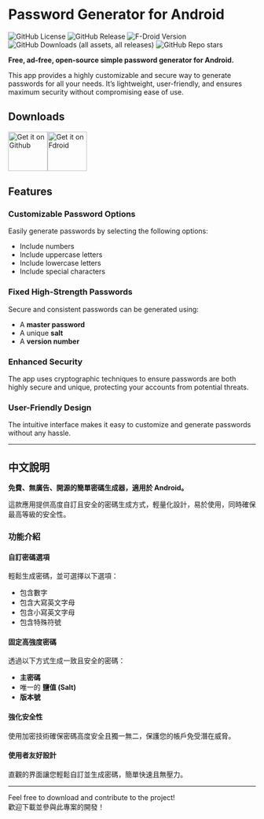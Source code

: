 # Password Generator for Android
![GitHub License](https://img.shields.io/github/license/WeilJimmer/PasswordGeneratorApp)
![GitHub Release](https://img.shields.io/github/v/release/WeilJimmer/PasswordGeneratorApp)
![F-Droid Version](https://img.shields.io/f-droid/v/org.wbftw.weil.passwordgenerator)
![GitHub Downloads (all assets, all releases)](https://img.shields.io/github/downloads/WeilJimmer/PasswordGeneratorApp/total)
![GitHub Repo stars](https://img.shields.io/github/stars/WeilJimmer/PasswordGeneratorApp)

**Free, ad-free, open-source simple password generator for Android.**  

This app provides a highly customizable and secure way to generate passwords for all your needs. It’s lightweight, user-friendly, and ensures maximum security without compromising ease of use.  

## Downloads

<a href="https://github.com/WeilJimmer/PasswordGeneratorApp/releases"><img src="https://wbreader.weil.app.wbftw.org/images/get-it-on-github.png" alt="Get it on Github" height="80"></a><a href="https://f-droid.org/packages/org.wbftw.weil.passwordgenerator/"><img src="https://wbreader.weil.app.wbftw.org/images/get-it-on-fdroid.png" alt="Get it on Fdroid" height="80"></a>

## Features

### Customizable Password Options  
Easily generate passwords by selecting the following options:  
- Include numbers  
- Include uppercase letters  
- Include lowercase letters  
- Include special characters  

### Fixed High-Strength Passwords  
Secure and consistent passwords can be generated using:  
- A **master password**  
- A unique **salt**  
- A **version number**  

### Enhanced Security  
The app uses cryptographic techniques to ensure passwords are both highly secure and unique, protecting your accounts from potential threats.  

### User-Friendly Design  
The intuitive interface makes it easy to customize and generate passwords without any hassle.  

---

## 中文說明  

**免費、無廣告、開源的簡單密碼生成器，適用於 Android。**  

這款應用提供高度自訂且安全的密碼生成方式，輕量化設計，易於使用，同時確保最高等級的安全性。  

### 功能介紹  

#### 自訂密碼選項  
輕鬆生成密碼，並可選擇以下選項：  
- 包含數字  
- 包含大寫英文字母  
- 包含小寫英文字母  
- 包含特殊符號  

#### 固定高強度密碼  
透過以下方式生成一致且安全的密碼：  
- **主密碼**  
- 唯一的 **鹽值 (Salt)**  
- **版本號**  

#### 強化安全性  
使用加密技術確保密碼高度安全且獨一無二，保護您的帳戶免受潛在威脅。  

#### 使用者友好設計  
直觀的界面讓您輕鬆自訂並生成密碼，簡單快速且無壓力。  

---

Feel free to download and contribute to the project!  
歡迎下載並參與此專案的開發！
